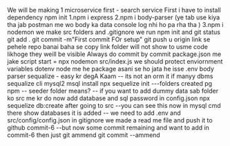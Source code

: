 We will be making 1 microservice first - search service
First i have to install dependency 
npm init 
1.npm i express
2.npm i body-parser  (ye tab use kiya tha jab postman me wo body ka data console log nhi ho pa rha tha )
3.npm i nodemon
we make src folders and .gitignore
we run npm init and git status
git add .
git commit -m"First commit FOr setup"
git push u origin link se pehele repo banai baha se copy link
folder will not show to usme code likhoge they weill be visible 
Always do commit by commit
package.json me jake script start = npx nodemon src/index.js
we should protect enviornment variables dotenv node me he package asani se ho jata he isse
.env
body parser
sequalize - easy kr degA Kaam -- its not an orm it if manyy dbms
sequalize cli 
mysql2
msql install 
npx sequelize init ---folders created
pg npm
-- seeder folder means? -- if you want to add dummy data 
sab folder ko src me kr do
now add database and sql password in config.json
npx sequelize db:create after going to src
--you can see this now in mysql cmd there show databases it is added
-- we need to add .env and src/config/config.json in gitignore
we made a read me file and push it to github commit-6 
--but now some commit remaining and want to add in commit-6 then just git ammend
git commit --ammend
